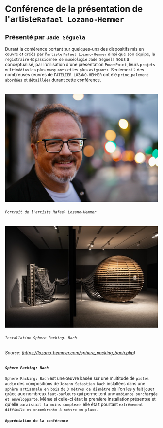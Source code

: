 

# Conférence de la présentation de l'artiste`Rafael Lozano-Hemmer` 
## Présenté par `Jade Séguela`


Durant la conférence portant sur quelques-uns des dispositifs mis en œuvre et créés par l'`artiste` `Rafael Lozano-Hemmer` ainsi que son équipe, la `registraire` et `passionnée de muséologie` `Jade Séguela` nous a conceptualisé, par l'utilisation d'une présentation `PowerPoint`, leurs `projets multimédias` les plus `marquants` et les plus `exigeants`. Seulement `2` des nombreuses œuvres de l'`ATELIER LOZANO-HEMMER` ont été `principalement abordées` et `détaillées` durant cette conférence.

#
![artiste](./media/artiste.jpg)
###### `Portrait de l'artiste Rafael Lozano-Hemmer`

#

![artiste](./media/sphere_packing_bach.jpg)
###### `Installation Sphere Packing: Bach`

###### Source: (https://lozano-hemmer.com/sphere_packing_bach.php)


#### *`Sphere Packing: Bach`*

`Sphere Packing: Bach` est une œuvre basée sur une multitude de `pistes audio` des compositions de `Johann Sebastian Bach` installées dans une `sphère artisanale en bois` de `3 mètres de diamètre` où l'on les y fait jouer grâce aux nombreux `haut-parleurs` qui permettent une `ambiance surchargée et enveloppante`. Même si celle-ci était la première installation présentée et qu'elle `paraissait la moins complexe`, elle était pourtant `extrêmement difficile et encombrante à mettre en place`.

#### `Appréciation de la conférence`
